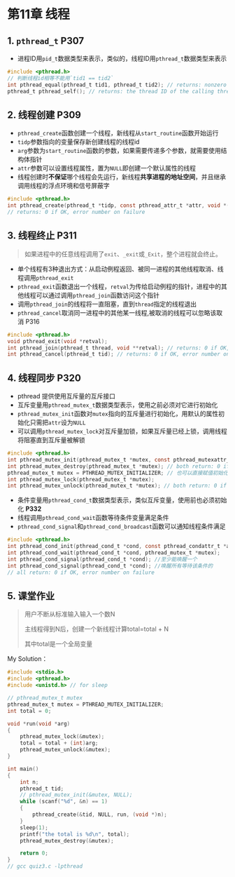 # 第11章 线程

## 1. `pthread_t` P307

* 进程ID用`pid_t`数据类型来表示，类似的，线程ID用`pthread_t`数据类型来表示

```c
#include <pthread.h>
// 判断线程id相等不能用`tid1 == tid2`
int pthread_equal(pthread_t tid1, pthread_t tid2); // returns: nonzero if equal, 0 otherwise
pthread_t pthread_self(); // returns: the thread ID of the calling thread
```


## 2. 线程创建 P309

* `pthread_create`函数创建一个线程，新线程从`start_routine`函数开始运行
* `tidp`参数指向的变量保存新创建线程的线程id
* `arg`参数为`start_routine`函数的参数，如果需要传递多个参数，就需要使用结构体指针
* `attr`参数可以设置线程属性，置为`NULL`即创建一个默认属性的线程
* 线程创建时**不保证**哪个线程会先运行，新线程**共享进程的地址空间**，并且继承调用线程的浮点环境和信号屏蔽字

```c
#include <pthread.h>
int pthread_create(pthread_t *tidp, const pthread_attr_t *attr, void *(*start_routine)(void *), void *arg);
// returns: 0 if OK, error number on failure
```


## 3. 线程终止 P311

> 如果进程中的任意线程调用了`exit`、`_exit`或`_Exit`，整个进程就会终止。

* 单个线程有3种退出方式：从启动例程返回、被同一进程的其他线程取消、线程调用`pthread_exit`
* `pthread_exit`函数退出一个线程，`retval`为传给启动例程的指针，进程中的其他线程可以通过调用`pthread_join`函数访问这个指针
* 调用`pthread_join`的线程将一直阻塞，直到`thread`指定的线程退出
* `pthread_cancel`取消同一进程中的其他某一线程,被取消的线程可以忽略该取消 P316

```c
#include <pthread.h>
void pthread_exit(void *retval);
int pthread_join(pthread_t thread, void **retval); // returns: 0 if OK, error number on failure
int pthread_cancel(pthread_t tid); // returns: 0 if OK, error number on failure
```


## 4. 线程同步 P320

* pthread 提供使用互斥量的互斥接口
* 互斥变量用`pthread_mutex_t`数据类型表示，使用之前必须对它进行初始化
* `pthread_mutex_init`函数对`mutex`指向的互斥量进行初始化，用默认的属性初始化只需把`attr`设为`NULL`
* 可以调用`pthread_mutex_lock`对互斥量加锁，如果互斥量已经上锁，调用线程将阻塞直到互斥量被解锁

```c
#include <pthread.h>
int pthread_mutex_init(pthread_mutex_t *mutex, const pthread_mutexattr_t *attr);
int pthread_mutex_destroy(pthread_mutex_t *mutex); // both return: 0 if OK, error number on failure
pthread_mutex_t mutex = PTHREAD_MUTEX_INITIALIZER; // 也可以直接赋值初始化静态分配的互斥量
int pthread_mutex_lock(pthread_mutex_t *mutex);
int pthread_mutex_unlock(pthread_mutex_t *mutex); // both return: 0 if OK, error number on failure
```

* 条件变量用`pthread_cond_t`数据类型表示，类似互斥变量，使用前也必须初始化 **P332**
* 线程调用`pthread_cond_wait`函数等待条件变量满足条件
* `pthread_cond_signal`和`pthread_cond_broadcast`函数可以通知线程条件满足

```c
#include <pthread.h>
int pthread_cond_init(pthread_cond_t *cond, const pthread_condattr_t *attr);
int pthread_cond_wait(pthread_cond_t *cond, pthread_mutex_t *mutex);
int pthread_cond_signal(pthread_cond_t *cond); //至少能唤醒一个
int pthread_cond_signal(pthread_cond_t *cond); //唤醒所有等待该条件的
// all return: 0 if OK, error number on failure
```

## 5. 课堂作业
> 用户不断从标准输入输入一个数N
> 
> 主线程得到N后，创建一个新线程计算total=total + N
> 
> 其中total是一个全局变量

My Solution：

```c
#include <stdio.h>
#include <pthread.h>
#include <unistd.h> // for sleep

// pthread_mutex_t mutex
pthread_mutex_t mutex = PTHREAD_MUTEX_INITIALIZER;
int total = 0;

void *run(void *arg)
{
    pthread_mutex_lock(&mutex);
    total = total + (int)arg;
    pthread_mutex_unlock(&mutex);
}

int main()
{
    int n;
    pthread_t tid;
    // pthread_mutex_init(&mutex, NULL);
    while (scanf("%d", &n) == 1)
    {
        pthread_create(&tid, NULL, run, (void *)n);
    }
    sleep(1);
    printf("the total is %d\n", total);
    pthread_mutex_destroy(&mutex);

    return 0;
}
// gcc quiz3.c -lpthread
```
